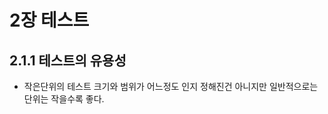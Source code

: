 2장 테스트
==========
 2.1.1 테스트의 유용성
 --------------------
* 작은단위의 테스트
 크기와 범위가 어느정도 인지 정해진건 아니지만 일반적으로는 단위는 작을수록 좋다. 
